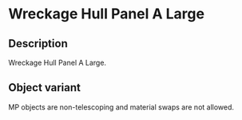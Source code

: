 # Wreckage Hull Panel A Large

## Description

Wreckage Hull Panel A Large.

## Object variant

MP objects are non-telescoping and material swaps are not allowed.
